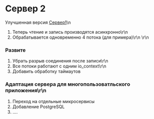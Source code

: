 # Сервер 2
Улучшенная версия [Сервер1](https://github.com/Mataev25/Server1/tree/test1)\n
1. Теперь чтение и запись производятся асинхронно\r\n
2. Обрабатывается одновременно 4 потока (для примера)\r\n
\r\n
### Развите
1. Убрать разрыв соединения после записи\r\n
2. Все потоки работают с одним io_context\r\n
3. Добавить обработку таймаутов

### Адаптация сервера для многопользоватльского приложения\r\n
1. Переход на отдельные микросервисы
2. Добавление PostgreSQL
3. ....
